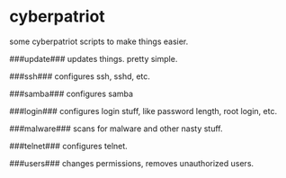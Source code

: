 # cyberpatriot
some cyberpatriot scripts to make things easier.

###update###
updates things. pretty simple.

###ssh###
configures ssh, sshd, etc. 

###samba###
configures samba

###login###
configures login stuff, like password length, root login, etc.

###malware###
scans for malware and other nasty stuff.

###telnet###
configures telnet.

###users###
changes permissions, removes unauthorized users.
